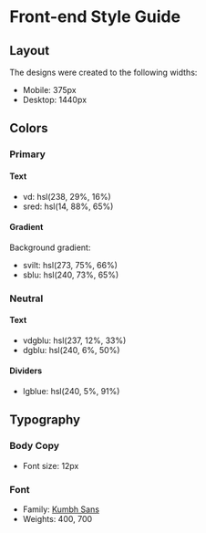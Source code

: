 # Front-end Style Guide

## Layout

The designs were created to the following widths:

- Mobile: 375px
- Desktop: 1440px

## Colors

### Primary

#### Text

- vd: hsl(238, 29%, 16%)
- sred: hsl(14, 88%, 65%)

#### Gradient

Background gradient:

- svilt: hsl(273, 75%, 66%)
- sblu: hsl(240, 73%, 65%)

### Neutral

#### Text

- vdgblu: hsl(237, 12%, 33%)
- dgblu: hsl(240, 6%, 50%)

#### Dividers

- lgblue: hsl(240, 5%, 91%)

## Typography

### Body Copy

- Font size: 12px

### Font

- Family: [Kumbh Sans](https://fonts.google.com/specimen/Kumbh+Sans)
- Weights: 400, 700
